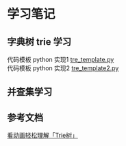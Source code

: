# 学习笔记



## 字典树 trie 学习 

代码模板 python 实现1 [tre_template.py](trie_template.py)  
代码模板 python 实现2 [tre_template2.py](trie_template2.py)






## 并查集学习 




## 参考文档 

[看动画轻松理解「Trie树」](https://www.cxyxiaowu.com/1873.html)
